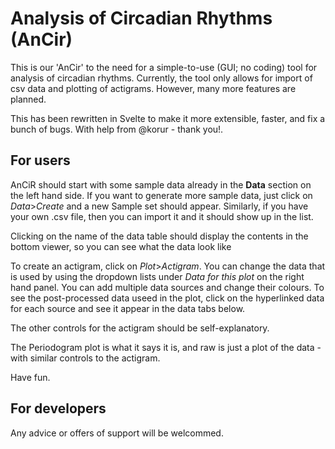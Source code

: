 # Analysis of Circadian Rhythms (AnCir)

This is our 'AnCir' to the need for a simple-to-use (GUI; no coding) tool for analysis of circadian rhythms. Currently, the tool only allows for import of csv data and plotting of actigrams. However, many more features are planned.

This has been rewritten in Svelte to make it more extensible, faster, and fix a bunch of bugs. With help from @korur - thank you!.

## For users

AnCiR should start with some sample data already in the **Data** section on the left hand side. If you want to generate more sample data, just click on _Data_>_Create_ and a new Sample set should appear. Similarly, if you have your own .csv file, then you can import it and it should show up in the list.

Clicking on the name of the data table should display the contents in the bottom viewer, so you can see what the data look like

To create an actigram, click on _Plot_>_Actigram_. You can change the data that is used by using the dropdown lists under _Data for this plot_ on the right hand panel. You can add multiple data sources and change their colours. To see the post-processed data useed in the plot, click on the hyperlinked data for each source and see it appear in the data tabs below.

The other controls for the actigram should be self-explanatory.

The Periodogram plot is what it says it is, and raw is just a plot of the data - with similar controls to the actigram.

Have fun.

## For developers

Any advice or offers of support will be welcommed.
